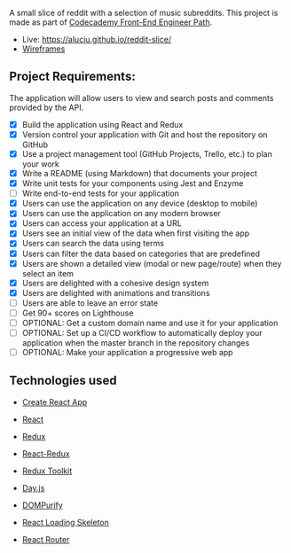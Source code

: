 A small slice of reddit with a selection of music subreddits. This project is made as part of [Codecademy Front-End Engineer Path](https://discuss.codecademy.com/t/about-the-portfolio-project-reddit-project-category/535748).

* Live: https://aluciu.github.io/reddit-slice/
* [Wireframes](https://www.figma.com/file/rayzfA2gcH89eYRGPUfMeL/redditslice---design?node-id=12%3A7175)

## Project Requirements:

The application will allow users to view and search posts and comments provided by the API.

- [x] Build the application using React and Redux
- [x] Version control your application with Git and host the repository on GitHub
- [x] Use a project management tool (GitHub Projects, Trello, etc.) to plan your work
- [x] Write a README (using Markdown) that documents your project
- [x] Write unit tests for your components using Jest and Enzyme
- [ ] Write end-to-end tests for your application
- [x] Users can use the application on any device (desktop to mobile)
- [x] Users can use the application on any modern browser
- [x] Users can access your application at a URL
- [x] Users see an initial view of the data when first visiting the app
- [x] Users can search the data using terms
- [x] Users can filter the data based on categories that are predefined
- [x] Users are shown a detailed view (modal or new page/route) when they select an item
- [x] Users are delighted with a cohesive design system
- [x] Users are delighted with animations and transitions
- [ ] Users are able to leave an error state
- [ ] Get 90+ scores on Lighthouse
- [ ] OPTIONAL: Get a custom domain name and use it for your application
- [ ] OPTIONAL: Set up a CI/CD workflow to automatically deploy your application when the master branch in the repository changes
- [ ] OPTIONAL: Make your application a progressive web app

## Technologies used

* [Create React App](https://create-react-app.dev/)

* [React](https://reactjs.org/)

* [Redux](https://redux.js.org/)

* [React-Redux](https://react-redux.js.org/)

* [Redux Toolkit](https://redux-toolkit.js.org/)

* [Day.js](https://day.js.org/)

* [DOMPurify](https://github.com/cure53/DOMPurify)

* [React Loading Skeleton](https://github.com/dvtng/react-loading-skeleton)

* [React Router](https://v5.reactrouter.com/)
